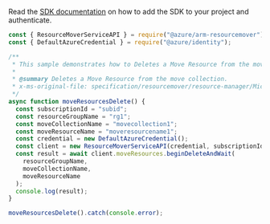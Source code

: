 Read the [SDK documentation](https://github.com/Azure/azure-sdk-for-js/blob/%40azure%2Farm-resourcemover_2.0.1/sdk/resourcemover/arm-resourcemover/README.md) on how to add the SDK to your project and authenticate.

```javascript
const { ResourceMoverServiceAPI } = require("@azure/arm-resourcemover");
const { DefaultAzureCredential } = require("@azure/identity");

/**
 * This sample demonstrates how to Deletes a Move Resource from the move collection.
 *
 * @summary Deletes a Move Resource from the move collection.
 * x-ms-original-file: specification/resourcemover/resource-manager/Microsoft.Migrate/stable/2021-08-01/examples/MoveResources_Delete.json
 */
async function moveResourcesDelete() {
  const subscriptionId = "subid";
  const resourceGroupName = "rg1";
  const moveCollectionName = "movecollection1";
  const moveResourceName = "moveresourcename1";
  const credential = new DefaultAzureCredential();
  const client = new ResourceMoverServiceAPI(credential, subscriptionId);
  const result = await client.moveResources.beginDeleteAndWait(
    resourceGroupName,
    moveCollectionName,
    moveResourceName
  );
  console.log(result);
}

moveResourcesDelete().catch(console.error);
```
